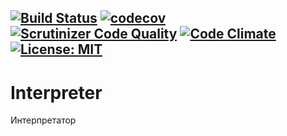 [![Build Status](https://travis-ci.org/Jagepard/PhpDesignPatterns-Interpreter.svg?branch=master)](https://travis-ci.org/Jagepard/PhpDesignPatterns-Interpreter)
[![codecov](https://codecov.io/gh/Jagepard/PhpDesignPatterns-Interpreter/branch/master/graph/badge.svg)](https://codecov.io/gh/Jagepard/PhpDesignPatterns-Interpreter)
[![Scrutinizer Code Quality](https://scrutinizer-ci.com/g/Jagepard/PhpDesignPatterns-Interpreter/badges/quality-score.png?b=master)](https://scrutinizer-ci.com/g/Jagepard/PhpDesignPatterns-Interpreter/?branch=master)
[![Code Climate](https://codeclimate.com/github/Jagepard/PhpDesignPatterns-Interpreter/badges/gpa.svg)](https://codeclimate.com/github/Jagepard/PhpDesignPatterns-Interpreter)
[![License: MIT](https://img.shields.io/badge/license-MIT-498e7f.svg)](https://mit-license.org/)
-----

# Interpreter
Интерпретатор
